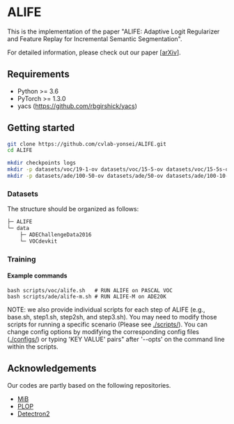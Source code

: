# ALIFE
This is the implementation of the paper "ALIFE: Adaptive Logit Regularizer and Feature Replay for Incremental Semantic Segmentation".

For detailed information, please check out our paper [[arXiv](https://arxiv.org/abs/2210.06816)].



## Requirements
* Python >= 3.6
* PyTorch >= 1.3.0
* yacs (https://github.com/rbgirshick/yacs)



## Getting started
```bash
git clone https://github.com/cvlab-yonsei/ALIFE.git
cd ALIFE

mkdir checkpoints logs
mkdir -p datasets/voc/19-1-ov datasets/voc/15-5-ov datasets/voc/15-5s-ov
mkdir -p datasets/ade/100-50-ov datasets/ade/50-ov datasets/ade/100-10-ov
```

### Datasets
The structure should be organized as follows:
```bash
├─ ALIFE
└─ data
    ├─ ADEChallengeData2016
    └─ VOCdevkit
```

### Training
#### Example commands
```Shell
bash scripts/voc/alife.sh   # RUN ALIFE on PASCAL VOC
bash scripts/ade/alife-m.sh # RUN ALIFE-M on ADE20K
```
NOTE: we also provide individual scripts for each step of ALIFE (e.g., base.sh, step1.sh, step2sh, and step3.sh). You may need to modify those scripts for running a specific scenario (Please see [./scripts/](https://github.com/cvlab-yonsei/ALIFE/tree/main/scripts)). You can change config options by modifying the corresponding config files ([./configs/](https://github.com/cvlab-yonsei/ALIFE/tree/main/configs)) or typing 'KEY VALUE' pairs" after '--opts' on the command line within the scripts.



## Acknowledgements
Our codes are partly based on the following repositories.
- [MiB](https://github.com/fcdl94/MiB)
- [PLOP](https://github.com/arthurdouillard/CVPR2021_PLOP)
- [Detectron2](https://github.com/facebookresearch/detectron2)
